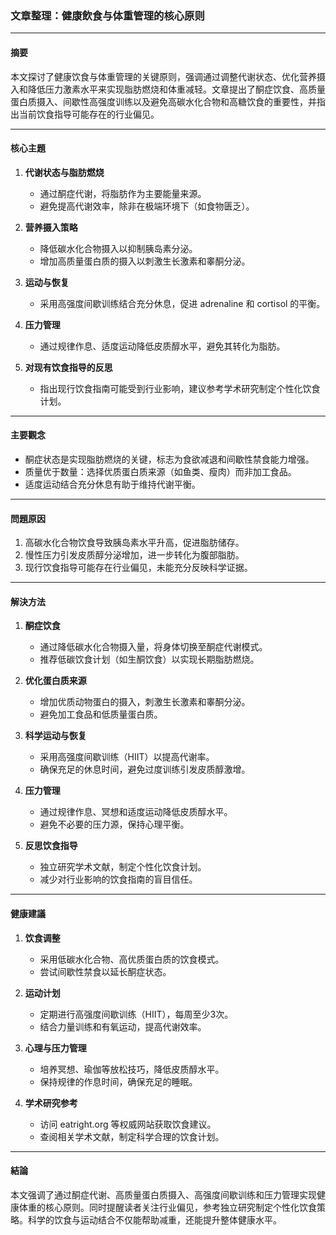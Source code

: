 ### 文章整理：健康飲食与体重管理的核心原则

---

#### **摘要**
本文探讨了健康饮食与体重管理的关键原则，强调通过调整代谢状态、优化营养摄入和降低压力激素水平来实现脂肪燃烧和体重减轻。文章提出了酮症饮食、高质量蛋白质摄入、间歇性高强度训练以及避免高碳水化合物和高糖饮食的重要性，并指出当前饮食指导可能存在的行业偏见。

---

#### **核心主題**
1. **代谢状态与脂肪燃烧**  
   - 通过酮症代谢，将脂肪作为主要能量来源。
   - 避免提高代谢效率，除非在极端环境下（如食物匮乏）。

2. **营养摄入策略**  
   - 降低碳水化合物摄入以抑制胰岛素分泌。
   - 增加高质量蛋白质的摄入以刺激生长激素和睾酮分泌。

3. **运动与恢复**  
   - 采用高强度间歇训练结合充分休息，促进 adrenaline 和 cortisol 的平衡。

4. **压力管理**  
   - 通过规律作息、适度运动降低皮质醇水平，避免其转化为脂肪。

5. **对现有饮食指导的反思**  
   - 指出现行饮食指南可能受到行业影响，建议参考学术研究制定个性化饮食计划。

---

#### **主要觀念**
- 酮症状态是实现脂肪燃烧的关键，标志为食欲减退和间歇性禁食能力增强。
- 质量优于数量：选择优质蛋白质来源（如鱼类、瘦肉）而非加工食品。
- 适度运动结合充分休息有助于维持代谢平衡。

---

#### **問題原因**
1. 高碳水化合物饮食导致胰岛素水平升高，促进脂肪储存。
2. 慢性压力引发皮质醇分泌增加，进一步转化为腹部脂肪。
3. 现行饮食指导可能存在行业偏见，未能充分反映科学证据。

---

#### **解決方法**
1. **酮症饮食**  
   - 通过降低碳水化合物摄入量，将身体切换至酮症代谢模式。
   - 推荐低碳饮食计划（如生酮饮食）以实现长期脂肪燃烧。

2. **优化蛋白质来源**  
   - 增加优质动物蛋白的摄入，刺激生长激素和睾酮分泌。
   - 避免加工食品和低质量蛋白质。

3. **科学运动与恢复**  
   - 采用高强度间歇训练（HIIT）以提高代谢率。
   - 确保充足的休息时间，避免过度训练引发皮质醇激增。

4. **压力管理**  
   - 通过规律作息、冥想和适度运动降低皮质醇水平。
   - 避免不必要的压力源，保持心理平衡。

5. **反思饮食指导**  
   - 独立研究学术文献，制定个性化饮食计划。
   - 减少对行业影响的饮食指南的盲目信任。

---

#### **健康建議**
1. **饮食调整**  
   - 采用低碳水化合物、高优质蛋白质的饮食模式。
   - 尝试间歇性禁食以延长酮症状态。

2. **运动计划**  
   - 定期进行高强度间歇训练（HIIT），每周至少3次。
   - 结合力量训练和有氧运动，提高代谢效率。

3. **心理与压力管理**  
   - 培养冥想、瑜伽等放松技巧，降低皮质醇水平。
   - 保持规律的作息时间，确保充足的睡眠。

4. **学术研究参考**  
   - 访问 eatright.org 等权威网站获取饮食建议。
   - 查阅相关学术文献，制定科学合理的饮食计划。

---

#### **結論**
本文强调了通过酮症代谢、高质量蛋白质摄入、高强度间歇训练和压力管理实现健康体重的核心原则。同时提醒读者关注行业偏见，参考独立研究制定个性化饮食策略。科学的饮食与运动结合不仅能帮助减重，还能提升整体健康水平。
